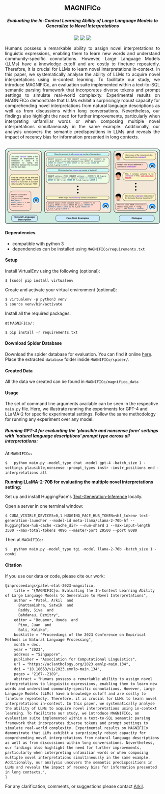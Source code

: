 <h2 align="center">
  MAGNIFICo
</h2>
<h5 align="center">Evaluating the In-Context Learning Ability of Large Language Models to Generalize to Novel Interpretations</h5>

<p align="center">
  <a href="https://2023.emnlp.org/"><img src="https://img.shields.io/badge/EMNLP-2023-blue"></a>
  <a href="https://aclanthology.org/2023.emnlp-main.134/"><img src="http://img.shields.io/badge/Paper-PDF-red.svg"></a>
  <a href="https://github.com/McGill-NLP/MAGNIFICo/blob/main/LICENSE">
    <img src="https://img.shields.io/badge/License-MIT-green">
  </a>
</p>

<p style="text-align: justify;">
Humans possess a remarkable ability to assign novel interpretations to linguistic expressions, enabling them to learn new words and understand community-specific connotations. However, Large Language Models (LLMs) have a knowledge cutoff and are costly to finetune repeatedly. Therefore, it is crucial for LLMs to learn novel interpretations in-context. In this paper, we systematically analyse the ability of LLMs to acquire novel interpretations using in-context learning. To facilitate our study, we introduce MAGNIFICo, an evaluation suite implemented within a text-to-SQL semantic parsing framework that incorporates diverse tokens and prompt settings to simulate real-world complexity. Experimental results on MAGNIFICo demonstrate that LLMs exhibit a surprisingly robust capacity for comprehending novel interpretations from natural language descriptions as well as from discussions within long conversations. Nevertheless, our findings also highlight the need for further improvements, particularly when interpreting unfamiliar words or when composing multiple novel interpretations simultaneously in the same example. Additionally, our analysis uncovers the semantic predispositions in LLMs and reveals the impact of recency bias for information presented in long contexts.
</p>
<h2 align="center">
  <img align="center"  src="./images/Fig1.svg" alt="..." width="800">
</h2>




#### Dependencies

- compatible with python 3
- dependencies can be installed using `MAGNIFICo/requirements.txt`

#### Setup

Install VirtualEnv using the following (optional):

```shell
$ [sudo] pip install virtualenv
```

Create and activate your virtual environment (optional):

```shell
$ virtualenv -p python3 venv
$ source venv/bin/activate
```

Install all the required packages:

at `MAGNIFICo/:`

```shell
$ pip install -r requirements.txt
```

#### Download Spider Database

Download the spider database for evaluation. You can find it online [here](https://drive.google.com/file/d/1Gb4ezwuYWi38maCBZAAyxet2JVCpqDQW/view?usp=sharing). Place the extracted `database` folder inside `MAGNIFICo/spider/`.

#### Created Data

All the data we created can be found in `MAGNIFICo/magnifico_data`

#### Usage

The set of command line arguments available can be seen in the respective `main.py` file. Here, we illustrate running the experiments for GPT-4 and LLaMA-2 for specific experimental settings. Follow the same methodology for running any experiment over any model.



##### Running GPT-4 for evaluating the 'plausible and nonsense form' settings with 'natural language descriptions' prompt type across all interpretations:

At `MAGNIFICo:`

```shell
$	python main.py -model_type chat -model gpt-4 -batch_size 1 -settings plausible,nonsense -prompt_types instr -instr_positions end -interpretations all
```



**Running LLaMA-2-70B for evaluating the multiple novel interpretations setting:**

Set up and install HuggingFace's [Text-Generation-Inference](https://github.com/huggingface/text-generation-inference) locally.

Open a server in one terminal window:

```shell
$ CUDA_VISIBLE_DEVICES=0,1 HUGGING_FACE_HUB_TOKEN=<hf_token> text-generation-launcher --model-id meta-llama/Llama-2-70b-hf --huggingface-hub-cache <cache_dir> --num-shard 2 --max-input-length 3500 --max-total-tokens 4096 --master-port 29500 --port 8080
```

Then at `MAGNIFICo:`

```shell
$	python main.py -model_type tgi -model llama-2-70b -batch_size 1 -combi
```

#### Citation

If you use our data or code, please cite our work:

```
@inproceedings{patel-etal-2023-magnifico,
    title = "{MAGNIFIC}o: Evaluating the In-Context Learning Ability of Large Language Models to Generalize to Novel Interpretations",
    author = "Patel, Arkil  and
      Bhattamishra, Satwik  and
      Reddy, Siva  and
      Bahdanau, Dzmitry",
    editor = "Bouamor, Houda  and
      Pino, Juan  and
      Bali, Kalika",
    booktitle = "Proceedings of the 2023 Conference on Empirical Methods in Natural Language Processing",
    month = dec,
    year = "2023",
    address = "Singapore",
    publisher = "Association for Computational Linguistics",
    url = "https://aclanthology.org/2023.emnlp-main.134",
    doi = "10.18653/v1/2023.emnlp-main.134",
    pages = "2167--2189",
    abstract = "Humans possess a remarkable ability to assign novel interpretations to linguistic expressions, enabling them to learn new words and understand community-specific connotations. However, Large Language Models (LLMs) have a knowledge cutoff and are costly to finetune repeatedly. Therefore, it is crucial for LLMs to learn novel interpretations in-context. In this paper, we systematically analyse the ability of LLMs to acquire novel interpretations using in-context learning. To facilitate our study, we introduce MAGNIFICo, an evaluation suite implemented within a text-to-SQL semantic parsing framework that incorporates diverse tokens and prompt settings to simulate real-world complexity. Experimental results on MAGNIFICo demonstrate that LLMs exhibit a surprisingly robust capacity for comprehending novel interpretations from natural language descriptions as well as from discussions within long conversations. Nevertheless, our findings also highlight the need for further improvements, particularly when interpreting unfamiliar words or when composing multiple novel interpretations simultaneously in the same example. Additionally, our analysis uncovers the semantic predispositions in LLMs and reveals the impact of recency bias for information presented in long contexts.",
}
```

For any clarification, comments, or suggestions please contact [Arkil](http://arkilpatel.github.io/).
